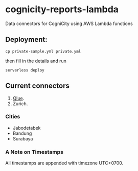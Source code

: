 cognicity-reports-lambda
========================
Data connectors for CogniCity using AWS Lambda functions

## Deployment:
```shell
cp private-sample.yml private.yml
```
then fill in the details and run
```shell
serverless deploy
```

## Current connectors
1. [Qlue](http://www.qlue.co.id/).
2. Zurich.

### Cities
- Jabodetabek
- Bandung
- Surabaya

### A Note on Timestamps
All timestamps are appended with timezone UTC+0700.

